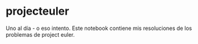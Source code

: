 # projecteuler
Uno al día - o eso intento.
Este notebook contiene mis resoluciones de los problemas de project euler.
